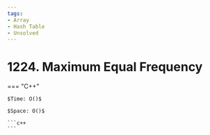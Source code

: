 ```yaml
---
tags:
- Array
- Hash Table
- Unsolved
---
```



# 1224. Maximum Equal Frequency

=== "C++"

    $Time: O()$

    $Space: O()$

    ```c++
    ```